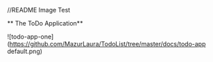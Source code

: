 //README Image Test

** The ToDo Application**

![todo-app-one](https://github.com/MazurLaura/TodoList/tree/master/docs/todo-app default.png)